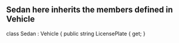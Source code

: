 ## Sedan here inherits the members defined in Vehicle

class Sedan : Vehicle 
  {
  	public string LicensePlate
    { get; }
